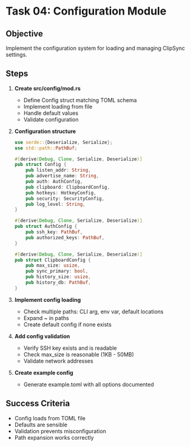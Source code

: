 # Task 04: Configuration Module

## Objective
Implement the configuration system for loading and managing ClipSync settings.

## Steps

1. **Create src/config/mod.rs**
   - Define Config struct matching TOML schema
   - Implement loading from file
   - Handle default values
   - Validate configuration

2. **Configuration structure**
   ```rust
   use serde::{Deserialize, Serialize};
   use std::path::PathBuf;
   
   #[derive(Debug, Clone, Serialize, Deserialize)]
   pub struct Config {
       pub listen_addr: String,
       pub advertise_name: String,
       pub auth: AuthConfig,
       pub clipboard: ClipboardConfig,
       pub hotkeys: HotkeyConfig,
       pub security: SecurityConfig,
       pub log_level: String,
   }
   
   #[derive(Debug, Clone, Serialize, Deserialize)]
   pub struct AuthConfig {
       pub ssh_key: PathBuf,
       pub authorized_keys: PathBuf,
   }
   
   #[derive(Debug, Clone, Serialize, Deserialize)]
   pub struct ClipboardConfig {
       pub max_size: usize,
       pub sync_primary: bool,
       pub history_size: usize,
       pub history_db: PathBuf,
   }
   ```

3. **Implement config loading**
   - Check multiple paths: CLI arg, env var, default locations
   - Expand ~ in paths
   - Create default config if none exists

4. **Add config validation**
   - Verify SSH key exists and is readable
   - Check max_size is reasonable (1KB - 50MB)
   - Validate network addresses

5. **Create example config**
   - Generate example.toml with all options documented

## Success Criteria
- Config loads from TOML file
- Defaults are sensible
- Validation prevents misconfiguration
- Path expansion works correctly